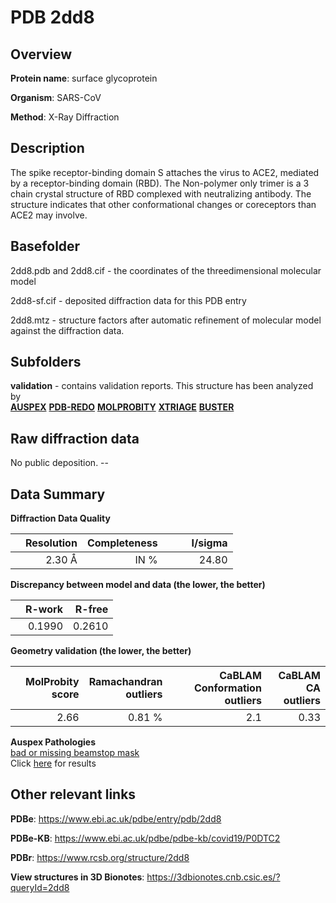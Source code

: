 # PDB 2dd8

## Overview

**Protein name**: surface glycoprotein

**Organism**: SARS-CoV

**Method**: X-Ray Diffraction

## Description

The spike receptor-binding domain S attaches the virus to ACE2, mediated by a receptor-binding domain (RBD). The Non-polymer only trimer is a 3 chain crystal structure of RBD complexed with neutralizing antibody. The structure indicates that other conformational changes or coreceptors than ACE2 may involve.

## Basefolder

2dd8.pdb and 2dd8.cif - the coordinates of the threedimensional molecular model

2dd8-sf.cif - deposited diffraction data for this PDB entry

2dd8.mtz - structure factors after automatic refinement of molecular model against the diffraction data.

## Subfolders





**validation** - contains validation reports. This structure has been analyzed by <br>[**AUSPEX**](https://github.com/thorn-lab/coronavirus_structural_task_force/tree/master/pdb/surface_glycoprotein/SARS-CoV/2dd8/validation/auspex) [**PDB-REDO**](https://github.com/thorn-lab/coronavirus_structural_task_force/tree/master/pdb/surface_glycoprotein/SARS-CoV/2dd8/validation/pdb-redo) [**MOLPROBITY**](https://github.com/thorn-lab/coronavirus_structural_task_force/tree/master/pdb/surface_glycoprotein/SARS-CoV/2dd8/validation/molprobity) [**XTRIAGE**](https://github.com/thorn-lab/coronavirus_structural_task_force/blob/master/pdb/surface_glycoprotein/SARS-CoV/2dd8/validation/Xtriage_output.log) [**BUSTER**](https://www.globalphasing.com/buster/wiki/index.cgi?Covid19Pdb2DD8)  



## Raw diffraction data

No public deposition. --<br> 

## Data Summary
**Diffraction Data Quality**

|   | Resolution | Completeness| I/sigma |
|---|-------------:|----------------:|--------------:|
|   |2.30 Å|IN    %|<img width=50/>24.80|

**Discrepancy between model and data (the lower, the better)**

|   | **R-work**| **R-free**   
|---|-------------:|----------------:|           
||  0.1990|  0.2610|

**Geometry validation (the lower, the better)**

|   |**MolProbity<br>score**| **Ramachandran<br>outliers** | **CaBLAM<br>Conformation outliers** | **CaBLAM<br>CA outliers** |
|---|-------------:|----------------:|----------------:|----------------:|
||  2.66|  0.81 %|2.1|0.33|

**Auspex Pathologies**<br> [bad or missing beamstop mask](https://www.auspex.de/pathol/#2)<br>Click [here](https://github.com/thorn-lab/coronavirus_structural_task_force/blob/master/pdb/surface_glycoprotein/SARS-CoV/2dd8/validation/auspex/2dd8_auspex_comments.txt)  for results

 



## Other relevant links 
**PDBe**:  https://www.ebi.ac.uk/pdbe/entry/pdb/2dd8

**PDBe-KB**: https://www.ebi.ac.uk/pdbe/pdbe-kb/covid19/P0DTC2 
 
**PDBr**: https://www.rcsb.org/structure/2dd8 

**View structures in 3D Bionotes**: https://3dbionotes.cnb.csic.es/?queryId=2dd8

